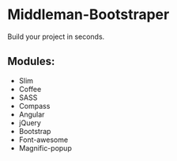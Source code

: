 Middleman-Bootstraper
=====================

Build your project in seconds.  
  
  
Modules:
--------

* Slim
* Coffee
* SASS
* Compass
* Angular
* jQuery
* Bootstrap
* Font-awesome
* Magnific-popup